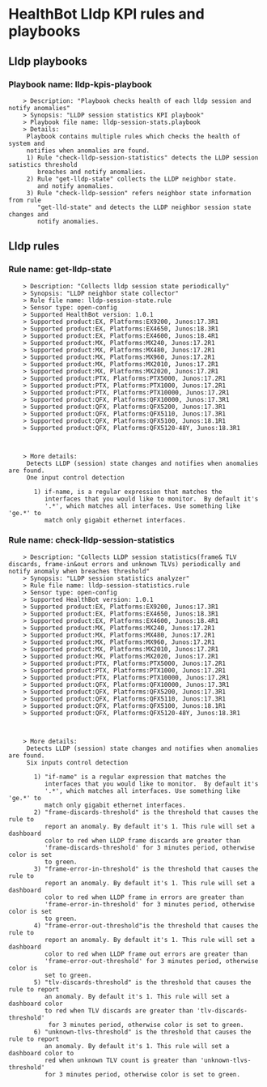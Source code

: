 # HealthBot Lldp KPI rules and playbooks

## Lldp playbooks
### Playbook name: lldp-kpis-playbook 
		> Description: "Playbook checks health of each lldp session and notify anomalies"
		> Synopsis: "LLDP session statistics KPI playbook"
		> Playbook file name: lldp-session-stats.playbook
		> Details:
		 Playbook contains multiple rules which checks the health of system and
		 notifies when anomalies are found.
		 1) Rule "check-lldp-session-statistics" detects the LLDP session satistics threshold
		    breaches and notify anomalies.
		 2) Rule "get-lldp-state" collects the LLDP neighbor state.
		    and notify anomalies.
		 3) Rule "check-lldp-session" refers neighbor state information from rule
		    "get-lld-state" and detects the LLDP neighbor session state changes and
		    notify anomalies.

## Lldp rules

### Rule name: get-lldp-state 
		> Description: "Collects lldp session state periodically"
		> Synopsis: "LLDP neighbor state collector"
		> Rule file name: lldp-session-state.rule
		> Sensor type: open-config 
		> Supported HealthBot version: 1.0.1
		> Supported product:EX, Platforms:EX9200, Junos:17.3R1
		> Supported product:EX, Platforms:EX4650, Junos:18.3R1
		> Supported product:EX, Platforms:EX4600, Junos:18.4R1
		> Supported product:MX, Platforms:MX240, Junos:17.2R1
		> Supported product:MX, Platforms:MX480, Junos:17.2R1
		> Supported product:MX, Platforms:MX960, Junos:17.2R1
		> Supported product:MX, Platforms:MX2010, Junos:17.2R1
		> Supported product:MX, Platforms:MX2020, Junos:17.2R1
		> Supported product:PTX, Platforms:PTX5000, Junos:17.2R1
		> Supported product:PTX, Platforms:PTX1000, Junos:17.2R1
		> Supported product:PTX, Platforms:PTX10000, Junos:17.2R1
		> Supported product:QFX, Platforms:QFX10000, Junos:17.3R1
		> Supported product:QFX, Platforms:QFX5200, Junos:17.3R1
		> Supported product:QFX, Platforms:QFX5110, Junos:17.3R1
		> Supported product:QFX, Platforms:QFX5100, Junos:18.1R1
		> Supported product:QFX, Platforms:QFX5120-48Y, Junos:18.3R1



		> More details:
		 Detects LLDP (session) state changes and notifies when anomalies are found.
		 One input control detection
		
		   1) if-name, is a regular expression that matches the
		      interfaces that you would like to monitor.  By default it's
		      '.*', which matches all interfaces. Use something like 'ge.*' to
		      match only gigabit ethernet interfaces.
### Rule name: check-lldp-session-statistics 
		> Description: "Collects LLDP session statistics(frame& TLV discards, frame-in&out errors and unknown TLVs) periodically and notify anomaly when breaches threshold"
		> Synopsis: "LLDP session statistics analyzer"
		> Rule file name: lldp-session-statistics.rule
		> Sensor type: open-config 
		> Supported HealthBot version: 1.0.1
		> Supported product:EX, Platforms:EX9200, Junos:17.3R1
		> Supported product:EX, Platforms:EX4650, Junos:18.3R1
		> Supported product:EX, Platforms:EX4600, Junos:18.4R1
		> Supported product:MX, Platforms:MX240, Junos:17.2R1
		> Supported product:MX, Platforms:MX480, Junos:17.2R1
		> Supported product:MX, Platforms:MX960, Junos:17.2R1
		> Supported product:MX, Platforms:MX2010, Junos:17.2R1
		> Supported product:MX, Platforms:MX2020, Junos:17.2R1
		> Supported product:PTX, Platforms:PTX5000, Junos:17.2R1
		> Supported product:PTX, Platforms:PTX1000, Junos:17.2R1
		> Supported product:PTX, Platforms:PTX10000, Junos:17.2R1
		> Supported product:QFX, Platforms:QFX10000, Junos:17.3R1
		> Supported product:QFX, Platforms:QFX5200, Junos:17.3R1
		> Supported product:QFX, Platforms:QFX5110, Junos:17.3R1
		> Supported product:QFX, Platforms:QFX5100, Junos:18.1R1
		> Supported product:QFX, Platforms:QFX5120-48Y, Junos:18.3R1



		> More details:
		 Detects LLDP (session) state changes and notifies when anomalies are found.
		 Six inputs control detection
		
		   1) "if-name" is a regular expression that matches the
		      interfaces that you would like to monitor.  By default it's
		      '.*', which matches all interfaces. Use something like 'ge.*' to
		      match only gigabit ethernet interfaces.
		   2) "frame-discards-threshold" is the threshold that causes the rule to
		      report an anomaly. By default it's 1. This rule will set a dashboard
		      color to red when LLDP frame discards are greater than
		      'frame-discards-threshold' for 3 minutes period, otherwise color is set
		      to green.
		   3) "frame-error-in-threshold" is the threshold that causes the rule to
		      report an anomaly. By default it's 1. This rule will set a dashboard
		      color to red when LLDP frame in errors are greater than
		      'frame-error-in-threshold' for 3 minutes period, otherwise color is set
		      to green.
		   4) "frame-error-out-threshold"is the threshold that causes the rule to
		      report an anomaly. By default it's 1. This rule will set a dashboard
		      color to red when LLDP frame out errors are greater than
		      'frame-error-out-threshold' for 3 minutes period, otherwise color is
		      set to green.
		   5) "tlv-discards-threshold" is the threshold that causes the rule to report
		      an anomaly. By default it's 1. This rule will set a dashboard color
		      to red when TLV discards are greater than 'tlv-discards-threshold'
		       for 3 minutes period, otherwise color is set to green.
		   6) "unknown-tlvs-threshold" is the threshold that causes the rule to report
		      an anomaly. By default it's 1. This rule will set a dashboard color to
		      red when unknown TLV count is greater than 'unknown-tlvs-threshold'
		      for 3 minutes period, otherwise color is set to green.
